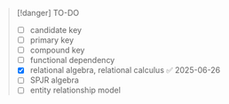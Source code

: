 > [!danger] TO-DO
> - [ ] candidate key
> - [ ] primary key
> - [ ] compound key
> - [ ] functional dependency
> - [x] relational algebra, relational calculus ✅ 2025-06-26
> - [ ] SPJR algebra
> - [ ] entity relationship model



